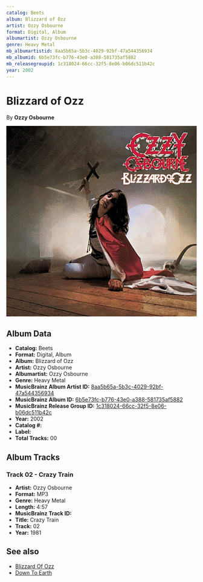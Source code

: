 ```yaml
---
catalog: Beets
album: Blizzard of Ozz
artist: Ozzy Osbourne
format: Digital, Album
albumartist: Ozzy Osbourne
genre: Heavy Metal
mb_albumartistid: 8aa5b65a-5b3c-4029-92bf-47a544356934
mb_albumid: 6b5e73fc-b776-43e0-a388-581735af5882
mb_releasegroupid: 1c318024-66cc-32f5-8e06-b06dc511b42c
year: 2002
---
```


# Blizzard of Ozz

By **Ozzy Osbourne**

![](../../assets/beetscovers/Ozzy_Osbourne-Blizzard_of_Ozz.jpg)

## Album Data

- **Catalog:** Beets
- **Format:** Digital, Album
- **Album:** Blizzard of Ozz
- **Artist:** Ozzy Osbourne
- **Albumartist:** Ozzy Osbourne
- **Genre:** Heavy Metal
- **MusicBrainz Album Artist ID:** [8aa5b65a-5b3c-4029-92bf-47a544356934](https://musicbrainz.org/artist/8aa5b65a-5b3c-4029-92bf-47a544356934)
- **MusicBrainz Album ID:** [6b5e73fc-b776-43e0-a388-581735af5882](https://musicbrainz.org/release/6b5e73fc-b776-43e0-a388-581735af5882)
- **MusicBrainz Release Group ID:** [1c318024-66cc-32f5-8e06-b06dc511b42c](https://musicbrainz.org/release-group/1c318024-66cc-32f5-8e06-b06dc511b42c)
- **Year:** 2002
- **Catalog #:** 
- **Label:** 
- **Total Tracks:** 00

## Album Tracks

### Track 02 - Crazy Train

- **Artist:** Ozzy Osbourne
- **Format:** MP3
- **Genre:** Heavy Metal
- **Length:** 4:57
- **MusicBrainz Track ID:** [](https://musicbrainz.org/recording/)
- **Title:** Crazy Train
- **Track:** 02
- **Year:** 1981


## See also

- [Blizzard Of Ozz](Blizzard_Of_Ozz.md)
- [Down To Earth](Down_To_Earth.md)
